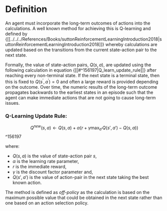 # Definition

An agent must incorporate the long-term outcomes of actions into the calculations. A well known method for achieving this is Q-learning and defined by {[[../../../References/Books/suttonReinforcementLearningIntroduction2018|suttonReinforcementLearningIntroduction2018]]} whereby calculations are updated based on the transitions from the current state-action pair to the next state.

Formally, the value of state-action pairs, $Q(s,a)$, are updated using the following calculation in equation {[[#^156197|Q_learn_update_rule]]} after reaching every non-terminal state. If the next state is a terminal state, then this is fixed to $Q(s^\prime,a^\prime)=0$ and often a large reward is provided depending on the outcome. Over time, the numeric results of the long-term outcome propagates backwards to the earliest states in an episode such that the agent can make immediate actions that are not going to cause long-term issues. 

### Q-Learning Update Rule:


$$
	%\label{Q-learn-update-rule}
	Q^{new}(s,a)\leftarrow Q(s,a) + \alpha {\bigg (} r + \gamma \max_{a'}Q(s',a') - Q(s,a) {\bigg )}
$$
^156197

where:
- $Q(s,a)$ is the value of state-action pair $s$,
- $\alpha$ is the learning rate parameter,
- $r$ is the immediate reward,
- $\gamma$ is the discount factor parameter and,
- $Q(s', a')$ is the value of action-pair in the next state taking the best known action.

The method is defined as *off-policy* as the calculation is based on the maximum possible value that could be obtained in the next state rather than one based on an action selection policy. 
